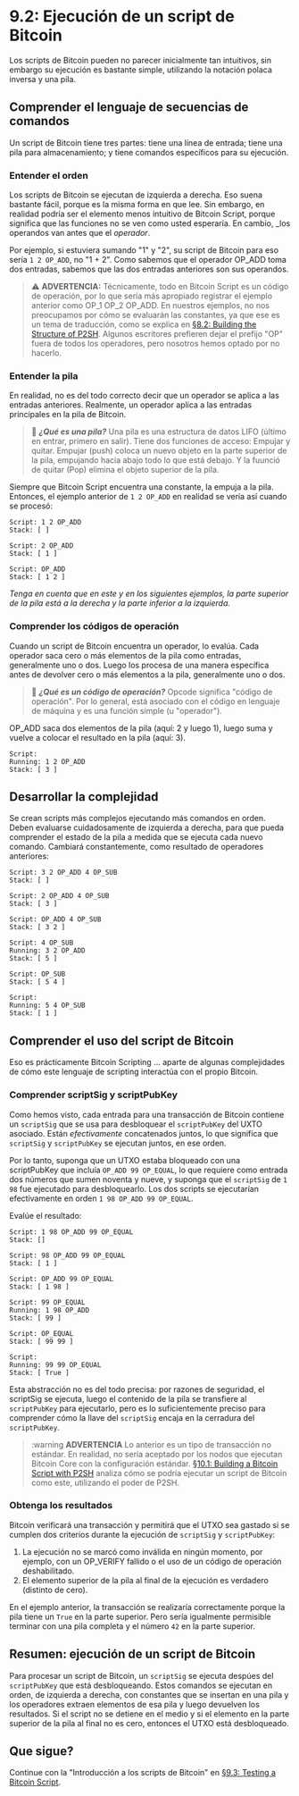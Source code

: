 # 9.2: Ejecución de un script de Bitcoin

Los scripts de Bitcoin pueden no parecer inicialmente tan intuitivos, sin embargo su ejecución es bastante simple, utilizando la notación polaca inversa y una pila.

## Comprender el lenguaje de secuencias de comandos

Un script de Bitcoin tiene tres partes: tiene una línea de entrada; tiene una pila para almacenamiento; y tiene comandos específicos para su ejecución.

### Entender el orden

Los scripts de Bitcoin se ejecutan de izquierda a derecha. Eso suena bastante fácil, porque es la misma forma en que lee. Sin embargo, en realidad podría ser el elemento menos intuitivo de Bitcoin Script, porque significa que las funciones no se ven como usted esperaría. En cambio, _los operandos van antes que el _operador_.

Por ejemplo, si estuviera sumando "1" y "2", su script de Bitcoin para eso sería `1 2 OP_ADD`, no "1 + 2". Como sabemos que el operador OP_ADD toma dos entradas, sabemos que las dos entradas anteriores son sus operandos.

>:warning: **ADVERTENCIA:** Técnicamente, todo en Bitcoin Script es un código de operación, por lo que sería más apropiado registrar el ejemplo anterior como OP_1 OP_2 OP_ADD. En nuestros ejemplos, no nos preocupamos por cómo se evaluarán las constantes, ya que ese es un tema de traducción, como se explica en [§8.2: Building the Structure of P2SH](08_2_Building_the_Structure_of_P2SH.md). Algunos escritores prefieren dejar el prefijo "OP" fuera de todos los operadores, pero nosotros hemos optado por no hacerlo.

### Entender la pila

En realidad, no es del todo correcto decir que un operador se aplica a las entradas anteriores. Realmente, un operador aplica a las entradas principales en la pila de Bitcoin.

>:book: ***¿Qué es una pila?*** Una pila es una estructura de datos LIFO (último en entrar, primero en salir). Tiene dos funciones de acceso: Empujar y quitar. Empujar (push) coloca un nuevo objeto en la parte superior de la pila, empujando hacia abajo todo lo que está debajo. Y la fuunció de quitar (Pop) elimina el objeto superior de la pila.

Siempre que Bitcoin Script encuentra una constante, la empuja a la pila. Entonces, el ejemplo anterior de `1 2 OP_ADD` en realidad se vería así cuando se procesó:

```
Script: 1 2 OP_ADD
Stack: [ ]

Script: 2 OP_ADD
Stack: [ 1 ]

Script: OP_ADD
Stack: [ 1 2 ]
```
_Tenga en cuenta que en este y en los siguientes ejemplos, la parte superior de la pila está a la derecha y la parte inferior a la izquierda._
 
### Comprender los códigos de operación

Cuando un script de Bitcoin encuentra un operador, lo evalúa. Cada operador saca cero o más elementos de la pila como entradas, generalmente uno o dos. Luego los procesa de una manera específica antes de devolver cero o más elementos a la pila, generalmente uno o dos.

>:book: ***¿Qué es un código de operación?*** Opcode significa "código de operación". Por lo general, está asociado con el código en lenguaje de máquina y es una función simple (u "operador").

OP_ADD saca dos elementos de la pila (aquí: 2 y luego 1), luego suma y vuelve a colocar el resultado en la pila (aquí: 3).

```
Script:
Running: 1 2 OP_ADD
Stack: [ 3 ]
```

## Desarrollar la complejidad

Se crean scripts más complejos ejecutando más comandos en orden. Deben evaluarse cuidadosamente de izquierda a derecha, para que pueda comprender el estado de la pila a medida que se ejecuta cada nuevo comando. Cambiará constantemente, como resultado de operadores anteriores:

```
Script: 3 2 OP_ADD 4 OP_SUB
Stack: [ ]

Script: 2 OP_ADD 4 OP_SUB
Stack: [ 3 ]

Script: OP_ADD 4 OP_SUB
Stack: [ 3 2 ]

Script: 4 OP_SUB
Running: 3 2 OP_ADD
Stack: [ 5 ]

Script: OP_SUB
Stack: [ 5 4 ]

Script: 
Running: 5 4 OP_SUB
Stack: [ 1 ]
```

## Comprender el uso del script de Bitcoin

Eso es prácticamente Bitcoin Scripting ... aparte de algunas complejidades de cómo este lenguaje de scripting interactúa con el propio Bitcoin.

### Comprender scriptSig y scriptPubKey

Como hemos visto, cada entrada para una transacción de Bitcoin contiene un `scriptSig` que se usa para desbloquear el `scriptPubKey` del UXTO  asociado. Están _efectivamente_ concatenados juntos, lo que significa que `scriptSig` y `scriptPubKey` se ejecutan juntos, en ese orden.

Por lo tanto, suponga que un UTXO estaba bloqueado con una scriptPubKey que incluía `OP_ADD 99 OP_EQUAL`, lo que requiere como entrada dos números que sumen noventa y nueve, y suponga que el `scriptSig` de `1 98` fue ejecutado para desbloquearlo. Los dos scripts se ejecutarían efectivamente en orden `1 98 OP_ADD 99 OP_EQUAL`.

Evalúe el resultado:
```
Script: 1 98 OP_ADD 99 OP_EQUAL
Stack: []

Script: 98 OP_ADD 99 OP_EQUAL
Stack: [ 1 ]

Script: OP_ADD 99 OP_EQUAL
Stack: [ 1 98 ]

Script: 99 OP_EQUAL
Running: 1 98 OP_ADD
Stack: [ 99 ]

Script: OP_EQUAL
Stack: [ 99 99 ]

Script: 
Running: 99 99 OP_EQUAL
Stack: [ True ]
```
Esta abstracción no es del todo precisa: por razones de seguridad, el scriptSig se ejecuta, luego el contenido de la pila se transfiere  al `scriptPubKey` para ejecutarlo, pero es lo suficientemente preciso para comprender cómo la llave del `scriptSig` encaja en la cerradura del `scriptPubKey`.

>:warning **ADVERTENCIA** Lo anterior es un tipo de transacción no estándar. En realidad, no sería aceptado por los nodos que ejecutan Bitcoin Core con la configuración estándar. [§10.1: Building a Bitcoin Script with P2SH](10_1_Understanding_the_Foundation_of_P2SH.md) analiza cómo se podría ejecutar un script de Bitcoin como este, utilizando el poder de P2SH.

### Obtenga los resultados

Bitcoin verificará una transacción y permitirá que el UTXO sea gastado si se cumplen dos criterios durante la ejecución de `scriptSig` y `scriptPubKey`:

   1. La ejecución no se marcó como inválida en ningún momento, por ejemplo, con un OP_VERIFY fallido o el uso de un código de operación deshabilitado.
   2. El elemento superior de la pila al final de la ejecución es verdadero (distinto de cero).
   
En el ejemplo anterior, la transacción se realizaría correctamente porque la pila tiene un `True` en la parte superior. Pero sería igualmente permisible terminar con una pila completa y el número `42` en la parte superior.

## Resumen: ejecución de un script de Bitcoin

Para procesar un script de Bitcoin, un `scriptSig` se ejecuta despúes del `scriptPubKey` que está desbloqueando. Estos comandos se ejecutan en orden, de izquierda a derecha, con constantes que se insertan en una pila y los operadores extraen elementos de esa pila y luego devuelven los resultados. Si el script no se detiene en el medio y si el elemento en la parte superior de la pila al final no es cero, entonces el UTXO está desbloqueado.

## Que sigue?

Continue con la "Introducción a los scripts de Bitcoin" en [§9.3: Testing a Bitcoin Script](09_3_Testing_a_Bitcoin_Script.md).
